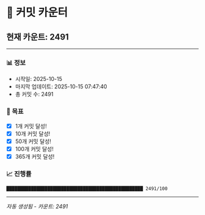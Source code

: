 # 🔢 커밋 카운터

## 현재 카운트: 2491

---

### 📊 정보
- 시작일: 2025-10-15
- 마지막 업데이트: 2025-10-15 07:47:40
- 총 커밋 수: 2491

### 🎯 목표
- [x] 1개 커밋 달성!
- [x] 10개 커밋 달성!
- [x] 50개 커밋 달성!
- [x] 100개 커밋 달성!
- [x] 365개 커밋 달성!

### 📈 진행률
```
██████████████████████████████████████████████████ 2491/100
```

---
*자동 생성됨 - 카운트: 2491*
